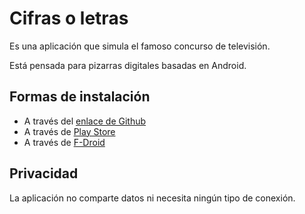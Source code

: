 # Cifras o letras
Es una aplicación que simula el famoso concurso de televisión.

Está pensada para pizarras digitales basadas en Android.

## Formas de instalación
* A través del [enlace de Github](https://github.com/pacoandres/cifrasoletras/releases/latest)
* A través de [Play Store](https://play.google.com/store/apps/details?id=org.gnu.itsmoroto.cifrasoletras&hl=en-us)
* A través de [F-Droid](https://f-droid.org/packages/org.gnu.itsmoroto.cifrasoletras)

## Privacidad
La aplicación no comparte datos ni necesita ningún tipo de conexión.
